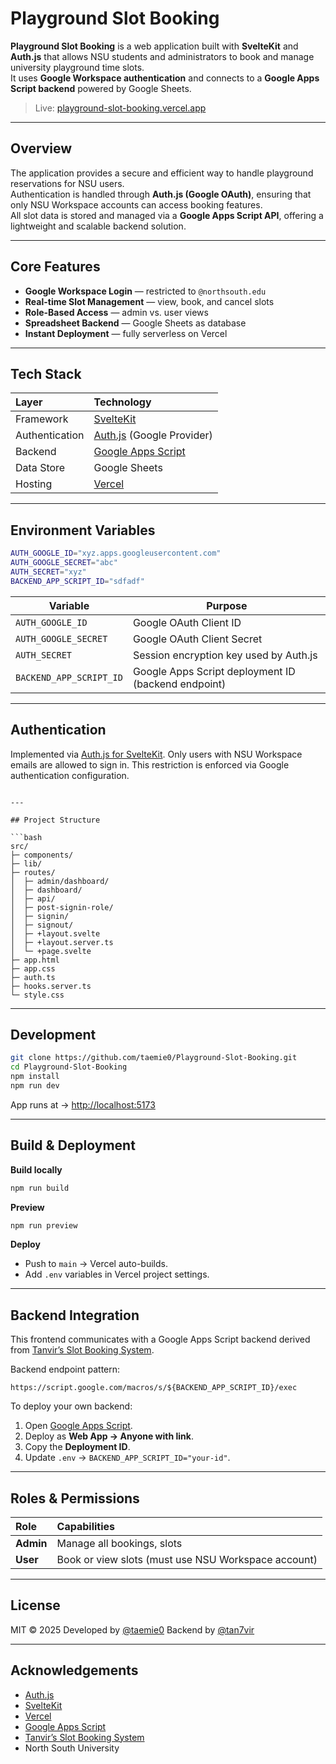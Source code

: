 # Playground Slot Booking

**Playground Slot Booking** is a web application built with **SvelteKit** and **Auth.js** that allows NSU students and administrators to book and manage university playground time slots.  
It uses **Google Workspace authentication** and connects to a **Google Apps Script backend** powered by Google Sheets.

> Live: [playground-slot-booking.vercel.app](https://playground-slot-booking.vercel.app)

---

## Overview

The application provides a secure and efficient way to handle playground reservations for NSU users.  
Authentication is handled through **Auth.js (Google OAuth)**, ensuring that only NSU Workspace accounts can access booking features.  
All slot data is stored and managed via a **Google Apps Script API**, offering a lightweight and scalable backend solution.

---

## Core Features

- **Google Workspace Login** — restricted to `@northsouth.edu`
- **Real-time Slot Management** — view, book, and cancel slots
- **Role-Based Access** — admin vs. user views
- **Spreadsheet Backend** — Google Sheets as database
- **Instant Deployment** — fully serverless on Vercel

---

## Tech Stack

| Layer | Technology |
| :----- | :---------- |
| Framework | [SvelteKit](https://kit.svelte.dev) |
| Authentication | [Auth.js](https://authjs.dev) (Google Provider) |
| Backend | [Google Apps Script](https://developers.google.com/apps-script) |
| Data Store | Google Sheets |
| Hosting | [Vercel](https://vercel.com) |

---

## Environment Variables

```bash
AUTH_GOOGLE_ID="xyz.apps.googleusercontent.com"
AUTH_GOOGLE_SECRET="abc"
AUTH_SECRET="xyz"
BACKEND_APP_SCRIPT_ID="sdfadf"
````

| Variable                | Purpose                                             |
| ----------------------- | --------------------------------------------------- |
| `AUTH_GOOGLE_ID`        | Google OAuth Client ID                              |
| `AUTH_GOOGLE_SECRET`    | Google OAuth Client Secret                          |
| `AUTH_SECRET`           | Session encryption key used by Auth.js              |
| `BACKEND_APP_SCRIPT_ID` | Google Apps Script deployment ID (backend endpoint) |

---

## Authentication

Implemented via [Auth.js for SvelteKit](https://authjs.dev/reference/sveltekit).
Only users with NSU Workspace emails are allowed to sign in. This restriction is enforced via Google authentication configuration.
```

---

## Project Structure

```bash
src/
├─ components/
├─ lib/
├─ routes/
│  ├─ admin/dashboard/
│  ├─ dashboard/
│  ├─ api/
│  ├─ post-signin-role/
│  ├─ signin/
│  ├─ signout/
│  ├─ +layout.svelte
│  ├─ +layout.server.ts
│  └─ +page.svelte
├─ app.html
├─ app.css
├─ auth.ts
├─ hooks.server.ts
└─ style.css
```

---

## Development

```bash
git clone https://github.com/taemie0/Playground-Slot-Booking.git
cd Playground-Slot-Booking
npm install
npm run dev
```

App runs at → [http://localhost:5173](http://localhost:5173)

---

## Build & Deployment

**Build locally**

```bash
npm run build
```

**Preview**

```bash
npm run preview
```

**Deploy**

* Push to `main` → Vercel auto-builds.
* Add `.env` variables in Vercel project settings.

---

## Backend Integration

This frontend communicates with a Google Apps Script backend derived from
[Tanvir’s Slot Booking System](https://github.com/tan7vir/Slot-Booking-System).

Backend endpoint pattern:

```
https://script.google.com/macros/s/${BACKEND_APP_SCRIPT_ID}/exec
```

To deploy your own backend:

1. Open [Google Apps Script](https://script.google.com).
2. Deploy as **Web App → Anyone with link**.
3. Copy the **Deployment ID**.
4. Update `.env` → `BACKEND_APP_SCRIPT_ID="your-id"`.

---

## Roles & Permissions

| Role      | Capabilities                                          |
| :-------- | :---------------------------------------------------- |
| **Admin** | Manage all bookings, slots                         |
| **User**  | Book or view slots (must use NSU Workspace account) |

---

## License

MIT © 2025
Developed by [@taemie0](https://github.com/taemie0)
Backend by [@tan7vir](https://github.com/tan7vir)

---

## Acknowledgements

* [Auth.js](https://authjs.dev)
* [SvelteKit](https://kit.svelte.dev)
* [Vercel](https://vercel.com)
* [Google Apps Script](https://developers.google.com/apps-script)
* [Tanvir’s Slot Booking System](https://github.com/tan7vir/Slot-Booking-System)
* North South University

